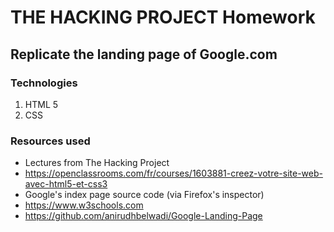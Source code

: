# THE HACKING PROJECT Homework

## Replicate the landing page of Google.com

### Technologies

1. HTML 5
2. CSS

### Resources used

* Lectures from The Hacking Project
* https://openclassrooms.com/fr/courses/1603881-creez-votre-site-web-avec-html5-et-css3
* Google's index page source code (via Firefox's inspector)
* https://www.w3schools.com
* https://github.com/anirudhbelwadi/Google-Landing-Page
